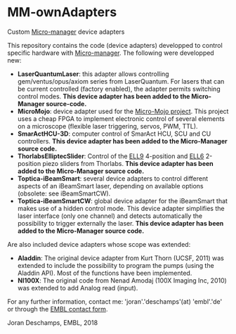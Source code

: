 # MM-ownAdapters
Custom [Micro-manager](https://micro-manager.org/ "Micro-manager website") device adapters

This repository contains the code (device adapters) developped to control specific hardware with [Micro-manager](https://micro-manager.org/ "Micro-manager website"). 
The following were developped new:

* **LaserQuantumLaser**: this adapter allows controlling gem/ventus/opus/axiom series from LaserQuantum. For lasers that can be 
current controlled (factory enabled), the adapter permits switching control modes. **This device adapter has been added to the Micro-Manager source-code.**
* **MicroMojo**: device adapter used for the [Micro-Mojo project](https://github.com/jdeschamps/MicroMojo "Micro-Mojo on GitHub").
This project uses a cheap FPGA to implement electronic control of several elements on a microscope (flexible laser triggering,
servos, PWM, TTL).
* **SmarActHCU-3D**: computer control of SmarAct HCU, SCU and CU controllers. **This device adapter has been added to the Micro-Manager source code.**
* **ThorlabsElliptecSlider**: Control of the [ELL9](https://www.thorlabs.com/thorproduct.cfm?partnumber=ELL9) 4-position and [ELL6](https://www.thorlabs.com/thorproduct.cfm?partnumber=ELL6) 2-position piezo sliders from Thorlabs. **This device adapter has been added to the Micro-Manager source code.**
* **Toptica-iBeamSmart**: several device adapters to control different aspects of an iBeamSmart laser, depending on available options (obsolete: see iBeamSmartCW).
* **Toptica-iBeamSmartCW**: global device adapter for the iBeamSmart that makes use of a hidden control mode. This device adapter simplifies the laser interface (only one channel) and detects automatically the possibility to trigger externally the laser. **This device adapter has been added to the Micro-Manager source code.**

Are also included device adapters whose scope was extended:

* **Aladdin**: The original device adapter from Kurt Thorn (UCSF, 2011) was extended to include the possibility to program the pumps
(using the Aladdin API). Most of the functions have been implemented.
* **NI100X**: The original code from Nenad Amodaj (100X Imaging Inc, 2010) was extended to add Analog read (input).

For any further information, contact me: 'joran'.'deschamps'(at) 'embl'.'de' or through the [EMBL contact form](https://intranet.embl.de/research/cbb/ries/members/index.php?s_personId=CP-60017864).

Joran Deschamps, EMBL, 2018
